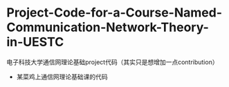 # Project-Code-for-a-Course-Named-Communication-Network-Theory-in-UESTC
电子科技大学通信网理论基础project代码（其实只是想增加一点contribution）

- 某菜鸡上通信网理论基础课的代码
